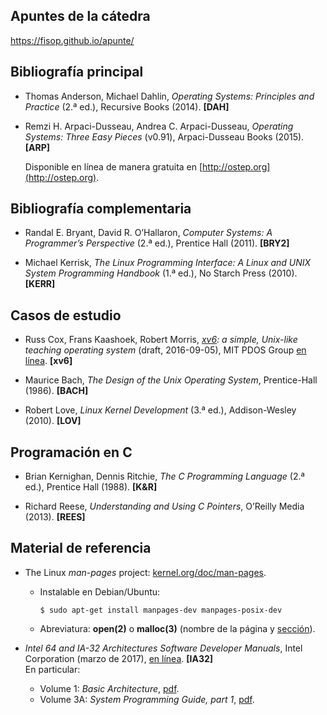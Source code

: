 
##  Apuntes de la cátedra

https://fisop.github.io/apunte/

## Bibliografía principal

- Thomas Anderson, Michael Dahlin, _Operating Systems: Principles and Practice_ (2.ª ed.), Recursive Books (2014). **[DAH]**
    
- Remzi H. Arpaci-Dusseau, Andrea C. Arpaci-Dusseau, _Operating Systems: Three Easy Pieces_ (v0.91), Arpaci-Dusseau Books (2015). **[ARP]**
    
    Disponible en línea de manera gratuita en [http://ostep.org](http://ostep.org).
    

## Bibliografía complementaria

- Randal E. Bryant, David R. O’Hallaron, _Computer Systems: A Programmer’s Perspective_ (2.ª ed.), Prentice Hall (2011). **[BRY2]**
    

- Michael Kerrisk, _The Linux Programming Interface: A Linux and UNIX System Programming Handbook_ (1.ª ed.), No Starch Press (2010). **[KERR]**
    

## Casos de estudio

- Russ Cox, Frans Kaashoek, Robert Morris, _[xv6](https://pdos.csail.mit.edu/6.828/xv6): a simple, Unix-like teaching operating system_ (draft, 2016-09-05), MIT PDOS Group [en línea](https://pdos.csail.mit.edu/6.828/2016/xv6/book-rev9.pdf). **[xv6]**
    
- Maurice Bach, _The Design of the Unix Operating System_, Prentice-Hall (1986). **[BACH]**
    

- Robert Love, _Linux Kernel Development_ (3.ª ed.), Addison-Wesley (2010). **[LOV]**

## Programación en C

- Brian Kernighan, Dennis Ritchie, _The C Programming Language_ (2.ª ed.), Prentice Hall (1988). **[K&R]**
    
- Richard Reese, _Understanding and Using C Pointers_, O’Reilly Media (2013). **[REES]**
    

## Material de referencia

- The Linux _man-pages_ project: [kernel.org/doc/man-pages](https://www.kernel.org/doc/man-pages/).
    
    - Instalable en Debian/Ubuntu:
        
        `$ sudo apt-get install manpages-dev manpages-posix-dev`
        
    - Abreviatura: **open(2)** o **malloc(3)** (nombre de la página y [sección](https://unix.stackexchange.com/a/3587/)).
        
- _Intel 64 and IA-32 Architectures Software Developer Manuals_, Intel Corporation (marzo de 2017), [en línea](https://software.intel.com/en-us/articles/intel-sdm). **[IA32]**  
    En particular:
    
    - Volume 1: _Basic Architecture_, [pdf](https://software.intel.com/sites/default/files/managed/a4/60/253665-sdm-vol-1.pdf).
    - Volume 3A: _System Programming Guide, part 1_, [pdf](https://software.intel.com/sites/default/files/managed/7c/f1/253668-sdm-vol-3a.pdf).